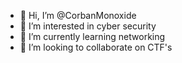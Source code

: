 - 👋 Hi, I’m @CorbanMonoxide
- 👀 I’m interested in cyber security
- 🌱 I’m currently learning networking
- 💞️ I’m looking to collaborate on CTF's


